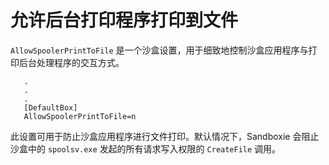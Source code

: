 # 允许后台打印程序打印到文件

`AllowSpoolerPrintToFile` 是一个沙盒设置，用于细致地控制沙盒应用程序与打印后台处理程序的交互方式。

```
   .
   .
   .
   [DefaultBox]
   AllowSpoolerPrintToFile=n
```

此设置可用于防止沙盒应用程序进行文件打印。默认情况下，Sandboxie 会阻止沙盒中的 `spoolsv.exe` 发起的所有请求写入权限的 `CreateFile` 调用。

